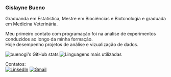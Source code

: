### Gislayne Bueno 

 Graduanda em Estatística, Mestre em Biociências e Biotcnologia e graduada em Medicina Veterinária.

 Meu primeiro contato com programação foi na análise de experimentos conduzidos ao longo da minha formação.   
 Hoje desempenho projetos de análise e vizualização de dados.  
 
 ![buenogi's GitHub stats](https://github-readme-stats.vercel.app/api?username=buenogi&show_icons=false&theme=catppuccin_latte&rank_icon=github)
![Linguagens mais utilizadas](https://github-readme-stats.vercel.app/api/top-langs/?username=buenogi&layout=compact&theme=catppuccin_latte)

 Contatos:  
[![LinkedIn](https://img.shields.io/badge/LinkedIn-0077B5?style=for-the-badge&logo=linkedin&logoColor=white)](https://www.linkedin.com/in/gislayne-bueno/)
[![Gmail](https://img.shields.io/badge/Gmail-D14836?style=for-the-badge&logo=gmail&logoColor=white)](gislayne.bueno@gmail.com)





 

<!--
**buenogi/buenogi** is a ✨ _special_ ✨ repository because its `README.md` (this file) appears on your GitHub profile.

Here are some ideas to get you started:

- 🔭 I’m currently working on ...
- 🌱 I’m currently learning ...
- 👯 I’m looking to collaborate on ...
- 🤔 I’m looking for help with ...
- 💬 Ask me about ...
- 📫 How to reach me: ...
- 😄 Pronouns: ...
- ⚡ Fun fact: ...
-->

